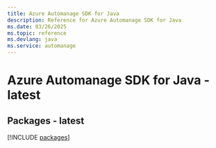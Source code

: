```yaml
---
title: Azure Automanage SDK for Java
description: Reference for Azure Automanage SDK for Java
ms.date: 03/26/2025
ms.topic: reference
ms.devlang: java
ms.service: automanage
---
```

# Azure Automanage SDK for Java - latest
## Packages - latest
[!INCLUDE [packages](automanage-index.md)]
